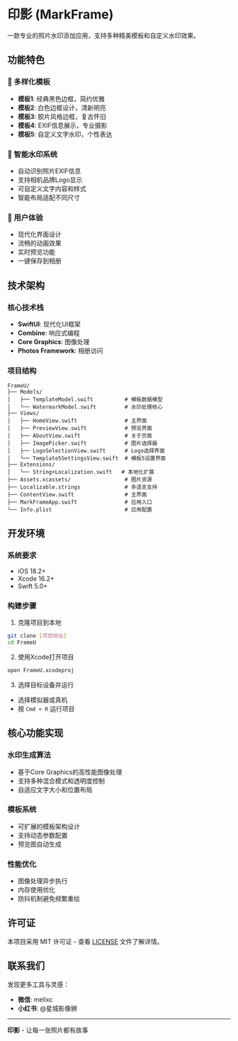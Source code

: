 # 印影 (MarkFrame)

一款专业的照片水印添加应用，支持多种精美模板和自定义水印效果。

## 功能特色

### 🎨 多样化模板
- **模板1**: 经典黑色边框，简约优雅
- **模板2**: 白色边框设计，清新明亮
- **模板3**: 胶片风格边框，复古怀旧
- **模板4**: EXIF信息展示，专业摄影
- **模板5**: 自定义文字水印，个性表达

### 📸 智能水印系统
- 自动识别照片EXIF信息
- 支持相机品牌Logo显示
- 可自定义文字内容和样式
- 智能布局适配不同尺寸

### 🎯 用户体验
- 现代化界面设计
- 流畅的动画效果
- 实时预览功能
- 一键保存到相册

## 技术架构

### 核心技术栈
- **SwiftUI**: 现代化UI框架
- **Combine**: 响应式编程
- **Core Graphics**: 图像处理
- **Photos Framework**: 相册访问

### 项目结构
```
FrameU/
├── Models/
│   ├── TemplateModel.swift          # 模板数据模型
│   └── WatermarkModel.swift         # 水印处理核心
├── Views/
│   ├── HomeView.swift               # 主界面
│   ├── PreviewView.swift            # 预览界面
│   ├── AboutView.swift              # 关于页面
│   ├── ImagePicker.swift            # 图片选择器
│   ├── LogoSelectionView.swift      # Logo选择界面
│   └── Template5SettingsView.swift  # 模板5设置界面
├── Extensions/
│   └── String+Localization.swift   # 本地化扩展
├── Assets.xcassets/                 # 图片资源
├── Localizable.strings              # 多语言支持
├── ContentView.swift                # 主界面
├── MarkFrameApp.swift               # 应用入口
└── Info.plist                       # 应用配置
```

## 开发环境

### 系统要求
- iOS 18.2+
- Xcode 16.2+
- Swift 5.0+

### 构建步骤
1. 克隆项目到本地
```bash
git clone [项目地址]
cd FrameU
```

2. 使用Xcode打开项目
```bash
open FrameU.xcodeproj
```

3. 选择目标设备并运行
- 选择模拟器或真机
- 按 `Cmd + R` 运行项目

## 核心功能实现

### 水印生成算法
- 基于Core Graphics的高性能图像处理
- 支持多种混合模式和透明度控制
- 自适应文字大小和位置布局

### 模板系统
- 可扩展的模板架构设计
- 支持动态参数配置
- 预览图自动生成

### 性能优化
- 图像处理异步执行
- 内存使用优化
- 防抖机制避免频繁重绘

## 许可证

本项目采用 MIT 许可证 - 查看 [LICENSE](LICENSE) 文件了解详情。

## 联系我们

发现更多工具与灵感：
- **微信**: melixc
- **小红书**: @星城影像狮

---

**印影** - 让每一张照片都有故事
